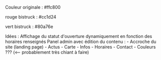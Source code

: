 ﻿Couleur originale : #ffc800

rouge bistruck : #cc1d24

vert bistruck : #80a76e


Idées :
Affichage du statut d'ouverture dynamiquement en fonction des horaires renseignés
  Panel admin avec édition du contenu :
    - Accroche du site (landing page)
    - Actus
    - Carte
    - Infos
    - Horaires
    - Contact
    - Couleurs ??? (<-- probablement très chiant à faire)
